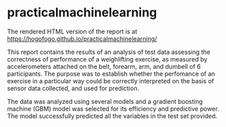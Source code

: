 # practicalmachinelearning

The rendered HTML version of the report is at https://hogofogo.github.io/practicalmachinelearning/

This report contains the results of an analysis of test data assessing the correctness of performance of a weighlifting exercise, as measured by accelerometers attached on the belt, forearm, arm, and dumbell of 6 participants. The purpose was to establish whether the perfomance of an exercise in a particular way could be correctly interpreted on the basis of sensor data collected, and used for prediction.

The data was analyzed using several models and a gradient boosting machine (GBM) model was selected for its efficiency and predictive power. The model successfully predicted all the variables in the test set provided.

